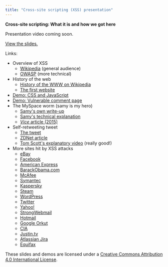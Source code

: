 ```yaml
---
title: "Cross-site scripting (XSS) presentation"
---
```


**Cross-site scripting: What it is and how we got here**

Presentation video coming soon.

[View the slides.](https://docs.google.com/presentation/d/1qqFnLR2FjigGJbtTLUssP2DiVLTQh-pGawPf2bJ6lwI/edit?usp=sharing)

Links:
* Overview of XSS
  * [Wikipedia](https://en.wikipedia.org/wiki/Cross-site_scripting) (general audience)
  * [OWASP](https://www.owasp.org/index.php/Cross-site_Scripting_(XSS)) (more technical)
* History of the web
  * [History of the WWW on Wikipedia](https://en.wikipedia.org/wiki/History_of_the_World_Wide_Web)
  * [The first website](http://info.cern.ch/hypertext/WWW/Help.html)
* [Demo: CSS and JavaScript](demos/css-and-js.html)
* [Demo: Vulnerable comment page](demos/comment-page.php)
* The MySpace worm (samy is my hero)
  * [Samy's own write-up](https://samy.pl/popular/)
  * [Samy's technical explanation](https://samy.pl/popular/tech.html)
  * [*Vice* article (2015)](https://motherboard.vice.com/en_us/article/wnjwb4/the-myspace-worm-that-changed-the-internet-forever)
* Self-retweeting tweet
  * [The tweet](https://twitter.com/dergeruhn/status/476764918763749376)
  * [ZDNet article](http://www.zdnet.com/article/tweetdeck-wasnt-actually-hacked-and-everyone-was-silly/)
  * [Tom Scott's explanatory video](https://www.youtube.com/watch?v=zv0kZKC6GAM) (really good!)
* More sites hit by XSS attacks
  * [eBay](https://nakedsecurity.sophos.com/2016/01/13/ebay-xss-bug-left-users-vulnerable-to-almost-undetectable-phishing-attacks/)
  * [Facebook](http://theharmonyguy.com/oldsite/2011/04/21/recent-facebook-xss-attacks-show-increasing-sophistication/)
  * [American Express](http://www.theregister.co.uk/2008/12/20/american_express_website_bug_redux/)
  * [BarackObama.com](http://www.zdnet.com/article/obama-site-hacked-redirected-to-hillary-clinton/)
  * [McAfee](https://www.cnet.com/news/mcafee-blasted-for-having-holes-in-its-web-sites/)
  * [Symantec](http://www.theregister.co.uk/2009/04/15/symantec_xss_bugs/)
  * [Kaspersky](http://www.theregister.co.uk/2009/02/08/kaspersky_compromise_report/)
  * [Steam](https://blog.horangi.com/real-life-examples-of-web-vulnerabilities-a63bd22d838a)
  * [WordPress](http://blog.trendmicro.com/trendlabs-security-intelligence/wordpress-vulnerability-puts-millions-of-sites-at-risk-trend-micro-solutions-available/)
  * [Twitter](https://blog.twitter.com/official/en_us/a/2010/all-about-the-onmouseover-incident.html)
  * [Yahoo!](http://www.hotforsecurity.com/blog/yahoo-accounts-hijacked-via-xss-type-attack-5172.html)
  * [StrongWebmail](http://www.zdnet.com/article/strongwebmail-ceos-mail-account-hacked-via-xss/)
  * [Hotmail](http://seclists.org/bugtraq/2002/Oct/119)
  * [Google Orkut](https://techcrunch.com/2010/09/25/born-sabado/)
  * [CIA](https://thehackernews.com/2011/06/xss-attack-on-cia-central-itelligence.html)
  * [Justin.tv](http://www.zdnet.com/article/xss-worm-at-justin-tv-infects-2525-profiles/)
  * [Atlassian Jira](https://www.netsparker.com/blog/web-security/apacheorg-and-jira-incident/)
  * [Equifax](https://www.forbes.com/sites/thomasbrewster/2017/09/08/equifax-data-breach-history/)

These slides and demos are licensed under a [Creative Commons Attribution 4.0 International License](http://creativecommons.org/licenses/by/4.0/).
